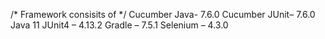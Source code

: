 /* Framework consisits of */
Cucumber Java- 7.6.0
Cucumber JUnit– 7.6.0
Java 11
JUnit4 – 4.13.2
Gradle – 7.5.1
Selenium – 4.3.0
